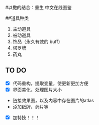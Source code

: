 ﻿#以撒的结合：重生 中文在线图鉴

##道具种类

1. 主动道具
2. 被动道具
3. 饰品（永久有效的 buff）
4. 塔罗牌
5. 药丸
	

## TO DO
-[x] 代码重构，提取变量，使更新更加方便
-[x] 界面美化，处理图片大小
- 链接效果图，以及内容中存在图片的atlas
- 添加纸牌，药片等
-[x] 加特技！！！


